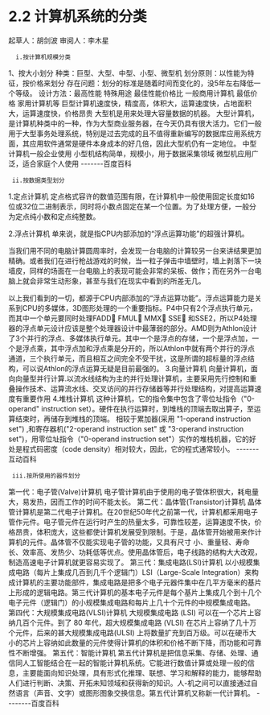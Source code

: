 # 2.2 计算机系统的分类
起草人：胡剑波    审阅人：李木星


   

      i.按计算机规模分类

1、按大小划分
种类：巨型、大型、中型、小型、微型机
划分原则：以性能为特征，按价格来划分
存在问题：划分的标准是随着时间而变化的，没5年左右降低一个等级。
设计方法：最高性能 特殊用途
最佳性能价格比 一般商用计算机
最低价格 家用计算机等
巨型计算机速度快，精度高，体积大，运算速度快，占地面积大，运算速度快，价格昂贵
大型机是用来处理大容量数据的机器。
大型计算机，是计算机种类中的一种，作为大型商业服务器，在今天仍具有很大活力。它们一般用于大型事务处理系统，特别是过去完成的且不值得重新编写的数据库应用系统方面，其应用软件通常是硬件本身成本的好几倍，因此大型机仍有一定地位。
中型计算机一般企业使用
小型机结构简单，规模小，用于数据采集领域
微型机应用广泛，适合家庭个人使用
          -------百度百科





     ii.按数据类型划分
1.定点计算机
定点格式容许的数值范围有限，在计算机中一般使用固定长度如16位或32位二进制表示，同时将小数点固定在某一个位置。为了处理方便，一般分为定点纯小数和定点纯整数。

2.浮点计算机
单来说，就是指CPU内部添加的“浮点运算功能”的超强计算机。

当我们用不同的电脑计算圆周率时，会发现一台电脑的计算较另一台来讲结果更加精确。或者我们在进行枪战游戏的时候，当一粒子弹击中墙壁时，墙上剥落下一块墙皮，同样的场面在一台电脑上的表现可能会非常的呆板、做作；而在另外一台电脑上就会非常生动形象，甚至与我们在现实中看到的所差无几。

以上我们看到的一切，都源于CPU内部添加的“浮点运算功能”。浮点运算能力是关系到CPU的多媒体，3D图形处理的一个重要指标。P4中只有2个浮点执行单元，而其中一个单元要同时处理FADD FMUL MMX SSE 和SSE2，所以P4处理器的浮点单元设计应该是整个处理器设计中最薄弱的部分。AMD则为Athlon设计了3个并行的浮点、多媒体执行单元。其中一个是浮点的存储，一个是浮点加，一个是浮点乘，其中浮点加和浮点乘是分开的，所以Athlon中就有两个并行的浮点通道，三个执行单元，而且相互之间完全不受干扰，这是所谓的超标量的浮点结构，可以说Athlon的浮点运算无疑是目前最强的。
3.向量计算机
向量计算机，面向向量型并行计算.以流水线结构为主的并行处理计算机，主要采用先行控制和重叠操作技术、运算流水线、交叉访问的并行存储器等并行处理结构，对提高运算速度有重要作用
4.堆栈计算机
这种计算机，它的指令集中包含了零位址指令（"0-operand" instruction set）。硬件在执行运算时，到堆栈的顶端去取出算子，至运算结束时，再储存到堆栈的顶端。
相较于累加器(采用 "1-operand instruction set") ,和寄存器机("2-operand instruction set" 或 "3-operand instruction set")，用零位址指令（"0-operand instruction set"）实作的堆栈机器，它的好处是程式码密度（code density）相对较大，因此，它的程式通常较小。
         -------互动百科



     iii.按所使用的器件划分
第一代：电子管(Valve)计算机
电子管计算机由于使用的电子管体积很大，耗电量大，易发热，因而工作的时间不能太长。
第二代：晶体管(Transistor)计算机
晶体管计算机是第二代电子计算机。在20世纪50年代之前第一代，计算机都采用电子管作元件。电子管元件在运行时产生的热量太多，可靠性较差，运算速度不快，价格昂贵，体积庞大，这些都使计算机发展受到限制。于是，晶体管开始被用来作计算机的元件。晶体管不仅能实现电子管的功能，又具有尺寸
小、重量轻、寿命长、效率高、发热少、功耗低等优点。使用晶体管后，电子线路的结构大大改观，制造高速电子计算机就更容易实现了。
第三代：集成电路(LSI)计算机
以小规模集成电路（每片上集成几百到几千个逻辑门）LSI（Large-Scale Integration）来构成计算机的主要功能部件，集成电路是把多个电子元器件集中在几平方毫米的基片上形成的逻辑电路。第三代计算机的基本电子元件是每个基片上集成几个到十几个电子元件（逻辑门）的小规模集成电路和每片上几十个元件的中规模集成电路。
第四代：大规模集成电路(VLSI)计算机
大规模集成电路 (LSI) 可以在一个芯片上容纳几百个元件。到了 80 年代，超大规模集成电路 (VLSI) 在芯片上容纳了几十万个元件，后来的甚大规模集成电路(ULSI) 上将数量扩充到百万级。可以在硬币大小的芯片上容纳如此数量的元件使得计算机的体积和价格不断下降，而功能和可靠性不断增强。
第五代：智能计算机
第五代计算机是把信息采集、存储、处理、通信同人工智能结合在一起的智能计算机系统。它能进行数值计算或处理一般的信息，主要能面向知识处理，具有形式化推理、联想、学习和解释的能力，能够帮助人们进行判断、决策、开拓未知领域和获得新的知识。人-机之间可以直接通过自然语言（声音、文字）或图形图象交换信息。第五代计算机又称新一代计算机。
          --------百度百科



